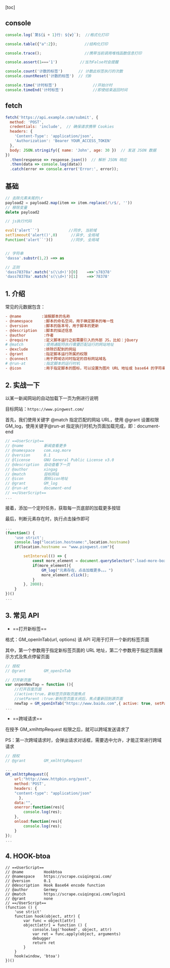 [toc]

## console

```javascript
console.log(`第${i + 1}行: ${v}`);  //格式化打印

console.table({"a":2}); 	  	   //结构化打印

console.trace();  			 	   //携带当前调用堆栈函数信息打印

console.assert(1==='1')          //当为False时会提醒

console.count('计数的标签')       // 计数此标签执行的次数 
console.countReset('计数的标签')  // 归0

console.time('计时标签')				//开始计时
console.timeEnd('计时标签')				//即使结束返回时间
```

## fetch

```js
fetch('https://api.example.com/submit', {
  method: 'POST',
  credentials: 'include',  // 确保请求携带 Cookies
  headers: {
    'Content-Type': 'application/json',
    'Authorization': 'Bearer YOUR_ACCESS_TOKEN'
  },
  body: JSON.stringify({ name: 'John', age: 30 })  // 发送 JSON 数据
})
  .then(response => response.json())  // 解析 JSON 响应
  .then(data => console.log(data))
  .catch(error => console.error('Error:', error));

```

## 基础

```javascript
// 去除元素末尾的\r
payload2 = payload2.map(item => item.replace(/\r$/, ''))
// 移除变量
delete payload2

// js执行代码

eval('alert``')				//同步, 当前域
setTimeout('alert()',0)		 //异步, 全局域
Function('alert``')() 		 //同步, 全局域


// 字符串
'dassa'.substr(1,2) ==> as

// 正则
'dass78378a'.match('s(\\d+)')[0]	==>'s78378'
'dass78378a'.match('s(\\d+)')[1]	==>'78378'
```



## 1. 介绍

常见的元数据包含：

```ini
- @name			:油猴脚本的名称
- @namespace 	 :脚本的命名空间，用于确定脚本的唯一性
- @version 		 :脚本的版本号，用于脚本的更新
- @description 	 :脚本的描述信息
- @author 		 :作者
- @require 		 :定义脚本运行之前需要引入的外部 JS，比如：jQuery
# @match 		 :使用通配符执行需要匹配运行的网站地址
- @exclude 		 :排除匹配到的网站
- @grant 		 :指定脚本运行所属的权限
- @connect		 :用于跨域访问时指定的目标网站域名
# @run-at		 :指定脚本的运行时机  
- @icon 		 :用于指定脚本的图标，可以设置为图片 URL 地址或 base64 的字符串
```

## 2. 实战一下

以某一新闻网站的自动加载下一页为例进行说明

目标网站：`https://www.pingwest.com/`

首先，我们使用关键字 @match 指定匹配的网站 URL，使用 @grant 设置权限 GM_log，使用关键字@run-at 指定执行时机为页面加载完成，即：document-end

```js
// ==UserScript==
// @name         新闻查看更多
// @namespace    com.xag.more
// @version      0.1
// @license      GNU General Public License v3.0
// @description  自动查看下一页
// @author       xingag
// @match        目标网站
// @icon         图标icon地址
// @grant        GM_log
// @run-at       document-end
// ==/UserScript==
...
```

接着，添加一个定时任务，获取每一页底部的加载更多按钮

最后，判断元素存在时，执行点击操作即可

```js
...
(function() {
    'use strict';
    console.log("location.hostname:",location.hostname)
    if(location.hostname == "www.pingwest.com"){

        setInterval(() => {
            const more_element = document.querySelector(".load-more-box").querySelector("a")
            if(more_element){
                GM_log("元素存在，点击加载更多。。。")
                more_element.click();
            }
        }, 2000);
    }
})()
...
```

## 3. 常见 API

- ==打开新标签==

格式：GM_openInTab(url, options)	该 API 可用于打开一个新的标签页面

其中，第一个参数用于指定新标签页面的 URL 地址，第二个参数用于指定页面展示方式及焦点停留页面

```js
// 授权
// @grant        GM_openInTab

// 打开新页面
var onpenNewTap = function (){
    //打开百度页面
    //active:true，新标签页获取页面焦点
    //setParent :true:新标签页面关闭后，焦点重新回到源页面
    newTap = GM_openInTab("https://www.baidu.com",{ active: true, setParent :true});
...
```

- ==跨域请求==

在授予 GM_xmlhttpRequest 权限之后，就可以跨域发送请求了

PS：第一次跨域请求时，会弹出请求对话框，需要选中允许，才能正常进行跨域请求

```js
// 授权
// @grant        GM_xmlhttpRequest

...
GM_xmlhttpRequest({
    url:"http://www.httpbin.org/post",
    method:'POST',
    headers: {
    "content-type": "application/json"
      },
    data:"",
    onerror:function(res){
        console.log(res);
    },
    onload:function(res){
        console.log(res);
    }
});
...
```

## 4. HOOK-btoa

```JS
// ==UserScript==
// @name         Hookbtoa
// @namespace    https://scrape.cuiqingcai.com/
// @version      0.1
// @description  Hook Base64 encode function
// @author       Germey
// @match        https://scrape.cuiqingcai.com/login1
// @grant        none
// ==/UserScript==
(function () {
    'use strict'
    function hook(object, attr) {
        var func = object[attr]
        object[attr] = function () {
            console.log('hooked', object, attr)
            var ret = func.apply(object, arguments)
            debugger
            return ret
        }
    }
    hook(window, 'btoa')
})()
```

